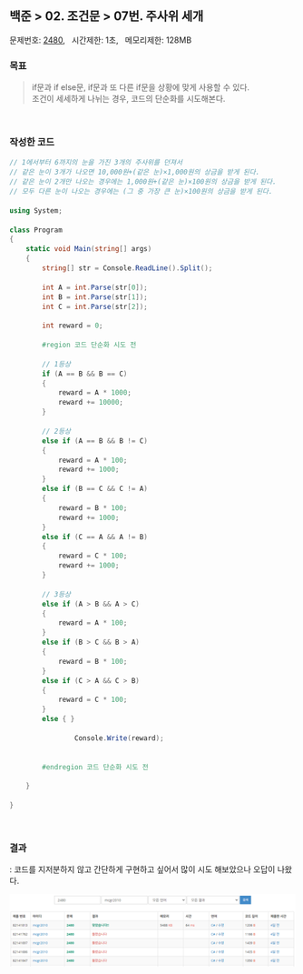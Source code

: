 
## 백준 > 02. 조건문 > 07번. 주사위 세개    
문제번호: [2480](https://www.acmicpc.net/problem/2480), &nbsp; 시간제한: 1초, &nbsp; 메모리제한: 128MB

### 목표     
> if문과 if else문, if문과 또 다른 if문을 상황에 맞게 사용할 수 있다.    
> 조건이 세세하게 나뉘는 경우, 코드의 단순화를 시도해본다.

<br>

### 작성한 코드   

```cs
// 1에서부터 6까지의 눈을 가진 3개의 주사위를 던져서
// 같은 눈이 3개가 나오면 10,000원+(같은 눈)×1,000원의 상금을 받게 된다.
// 같은 눈이 2개만 나오는 경우에는 1,000원+(같은 눈)×100원의 상금을 받게 된다.
// 모두 다른 눈이 나오는 경우에는 (그 중 가장 큰 눈)×100원의 상금을 받게 된다.

using System;

class Program
{
    static void Main(string[] args)
    {        
        string[] str = Console.ReadLine().Split();

        int A = int.Parse(str[0]);
        int B = int.Parse(str[1]);
        int C = int.Parse(str[2]);

        int reward = 0;

        #region 코드 단순화 시도 전

        // 1등상
        if (A == B && B == C)
        {
            reward = A * 1000;
            reward += 10000;        
        }

        // 2등상
        else if (A == B && B != C)
        {
            reward = A * 100;
            reward += 1000;
        }
        else if (B == C && C != A)
        {
            reward = B * 100;
            reward += 1000;
        }
        else if (C == A && A != B)
        {
            reward = C * 100;
            reward += 1000;
        }

        // 3등상 
        else if (A > B && A > C)
        {
            reward = A * 100;
        }
        else if (B > C && B > A)
        {
            reward = B * 100;
        }
        else if (C > A && C > B)
        {
            reward = C * 100;
        }
        else { }
                
                Console.Write(reward);
        

        #endregion 코드 단순화 시도 전
        
    }    
    
}
```

<br>

### 결과    
: 코드를 지저분하지 않고 간단하게 구현하고 싶어서 많이 시도 해보았으나 오답이 나왔다.

![02단계 07번문항 제출결과](result_07.png)